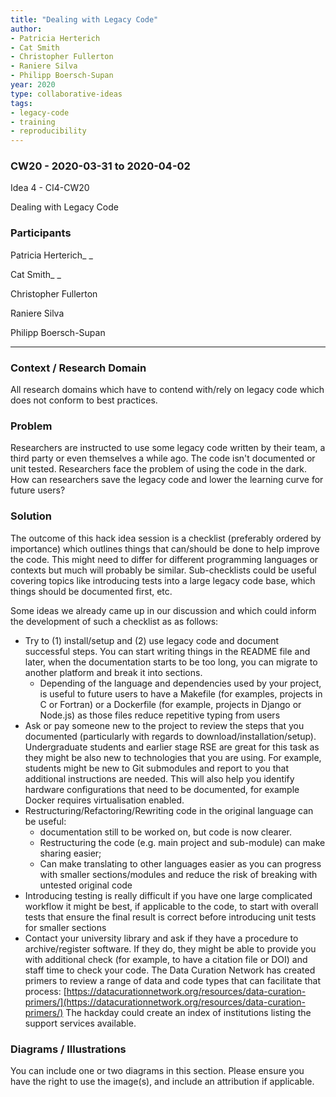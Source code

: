 ```yaml
---
title: "Dealing with Legacy Code"
author:
- Patricia Herterich 
- Cat Smith 
- Christopher Fullerton
- Raniere Silva
- Philipp Boersch-Supan
year: 2020
type: collaborative-ideas
tags:
- legacy-code
- training
- reproducibility
---
```

### CW20 - 2020-03-31 to 2020-04-02

Idea 4 - CI4-CW20

Dealing with Legacy Code


### **Participants**

Patricia Herterich_ _

Cat Smith_ _

Christopher Fullerton

Raniere Silva

Philipp Boersch-Supan



---



### **Context / Research Domain**

All research domains which have to contend with/rely on legacy code which does not conform to best practices.


### **Problem**

Researchers are instructed to use some legacy code written by their team, a third party or even themselves a while ago. The code isn't documented or unit tested. Researchers face the problem of using the code in the dark. How can researchers save the legacy code and lower the learning curve for future users?


### **Solution**

The outcome of this hack idea session is a checklist (preferably ordered by importance) which outlines things that can/should be done to help improve the code. This might need to differ for different programming languages or contexts but much will probably be similar. Sub-checklists could be useful covering topics like introducing tests into a large legacy code base, which things should be documented first, etc. 

Some ideas we already came up in our discussion and which could inform the development of such a checklist as as follows:



*   Try to (1) install/setup and (2) use legacy code and document successful steps. You can start writing things in the README file and later, when the documentation starts to be too long, you can migrate to another platform and break it into sections.
    *   Depending of the language and dependencies used by your project, is useful to future users to have a Makefile (for examples, projects in C or Fortran) or a Dockerfile (for example, projects in Django or Node.js) as those files reduce repetitive typing from users
*   Ask or pay someone new to the project to review the steps that you documented (particularly with regards to download/installation/setup). Undergraduate students and earlier stage RSE are great for this task as they might be also new to technologies that you are using. For example, students might be new to Git submodules and report to you that additional instructions are needed. This will also help you identify hardware configurations that need to be documented, for example Docker requires virtualisation enabled.
*   Restructuring/Refactoring/Rewriting code in the original language can be useful:
    *   documentation still to be worked on, but code is now clearer. 
    *   Restructuring the code (e.g. main project and sub-module) can make sharing easier; 
    *   Can make translating to other languages easier as you can progress with smaller sections/modules and reduce the risk of breaking with untested original code
*   Introducing testing is really difficult if you have one large complicated workflow it might be best, if applicable to the code, to start with overall tests that ensure the final result is correct before introducing unit tests for smaller sections
*   Contact your university library and ask if they have a procedure to archive/register software. If they do, they might be able to provide you with additional check (for example, to have a citation file or DOI) and staff time to check your code. The Data Curation Network has created primers to review a range of data and code types that can facilitate that process: [https://datacurationnetwork.org/resources/data-curation-primers/](https://datacurationnetwork.org/resources/data-curation-primers/) The hackday could create an index of institutions listing the support services available.


### **Diagrams / Illustrations**

You can include one or two diagrams in this section. Please ensure you have the right to use the image(s), and include an attribution if applicable.

